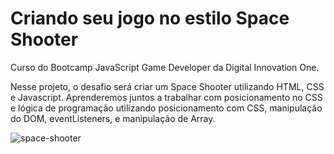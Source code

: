 <h1>Criando seu jogo no estilo Space Shooter</h1>

Curso do Bootcamp JavaScript Game Developer da Digital Innovation One.

Nesse projeto, o desafio será criar um Space Shooter utilizando HTML, CSS e Javascript. 
Aprenderemos juntos a trabalhar com posicionamento no CSS e lógica de programação utilizando 
posicionamento com CSS, manipulação do DOM, eventListeners, e manipulação de Array. 


![space-shooter](https://user-images.githubusercontent.com/100386404/164257462-61b3286c-9d3a-4574-902e-e30ed14cb7fa.png)

